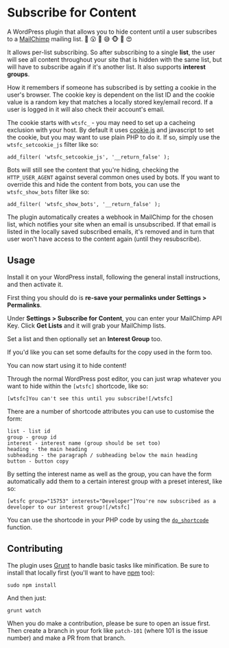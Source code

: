 # Subscribe for Content
A WordPress plugin that allows you to hide content until a user subscribes to a [MailChimp](https://mailchimp.com/) mailing list. :no_entry_sign: :open_mouth: :email: :sweat_smile: :monkey_face: :book: :heart_eyes:

It allows per-list subscribing. So after subscribing to a single **list**, the user will see all content throughout your site that is hidden with the same list, but will have to subscribe again if it's another list. It also supports **interest groups**.

How it remembers if someone has subscribed is by setting a cookie in the user's browser. The cookie key is dependent on the list ID and the cookie value is a random key that matches a locally stored key/email record. If a user is logged in it will also check their account's email.

The cookie starts with `wtsfc_` - you may need to set up a cacheing exclusion with your host. By default it uses [cookie.js](https://github.com/js-cookie/js-cookie) and javascript to set the cookie, but you may want to use plain PHP to do it. If so, simply use the `wtsfc_setcookie_js` filter like so:

```
add_filter( 'wtsfc_setcookie_js', '__return_false' );
```

Bots will still see the content that you're hiding, checking the `HTTP_USER_AGENT` against several common ones used by bots. If you want to override this and hide the content from bots, you can use the `wtsfc_show_bots` filter like so:

```
add_filter( 'wtsfc_show_bots', '__return_false' );
```

The plugin automatically creates a webhook in MailChimp for the chosen list, which notifies your site when an email is unsubscribed. If that email is listed in the locally saved subscribed emails, it's removed and in turn that user won't have access to the content again (until they resubscribe).

## Usage

Install it on your WordPress install, following the general install instructions, and then activate it.

First thing you should do is **re-save your permalinks under Settings > Permalinks**.

Under **Settings > Subscribe for Content**, you can enter your MailChimp API Key. Click **Get Lists** and it will grab your MailChimp lists.

Set a list and then optionally set an **Interest Group** too.

If you'd like you can set some defaults for the copy used in the form too.

You can now start using it to hide content!

Through the normal WordPress post editor, you can just wrap whatever you want to hide within the `[wtsfc]` shortcode, like so:

```
[wtsfc]You can't see this until you subscribe![/wtsfc]
```

There are a number of shortcode attributes you can use to customise the form:

```
list - list id
group - group id
interest - interest name (group should be set too)
heading - the main heading
subheading - the paragraph / subheading below the main heading
button - button copy
```

By setting the interest name as well as the group, you can have the form automatically add them to a certain interest group with a preset interest, like so:

```
[wtsfc group="15753" interest="Developer"]You're now subscribed as a developer to our interest group![/wtsfc]
```

You can use the shortcode in your PHP code by using the [`do_shortcode`](https://developer.wordpress.org/reference/functions/do_shortcode/) function.

## Contributing

The plugin uses [Grunt](http://gruntjs.com/) to handle basic tasks like minification. Be sure to install that locally first (you'll want to have [npm](https://www.npmjs.com/) too):

```
sudo npm install
```

And then just:

```
grunt watch
```

When you do make a contribution, please be sure to open an issue first. Then create a branch in your fork like `patch-101` (where 101 is the issue number) and make a PR from that branch.